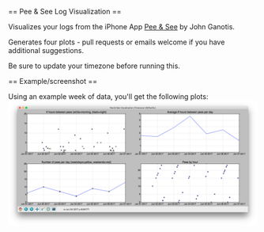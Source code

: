 == Pee & See Log Visualization ==

Visualizes your logs from the iPhone App [Pee & See](https://itunes.apple.com/us/app/pee-see-drink-more-water/id1090749982?mt=8) by John Ganotis.

Generates four plots - pull requests or emails welcome if you have additional suggestions.

Be sure to update your timezone before running this.

== Example/screenshot ==

Using an example week of data, you'll get the following plots:
![Four plots of pee logs](example.png)
